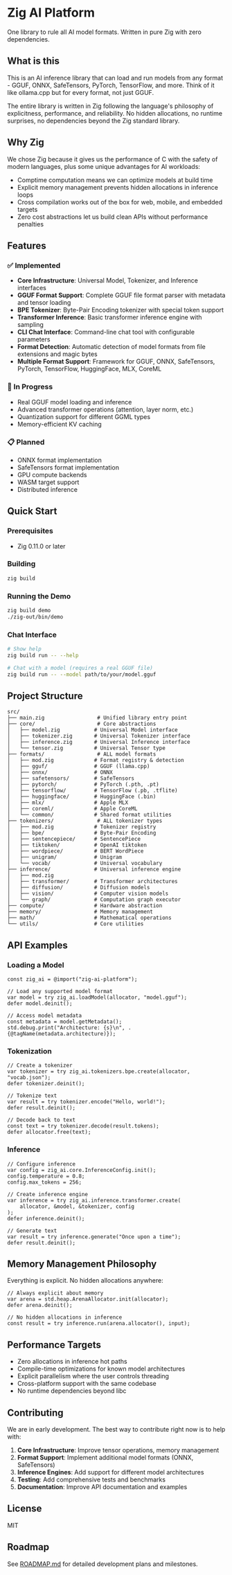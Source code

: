 # Zig AI Platform

One library to rule all AI model formats. Written in pure Zig with zero dependencies.

## What is this

This is an AI inference library that can load and run models from any format - GGUF, ONNX, SafeTensors, PyTorch, TensorFlow, and more. Think of it like ollama.cpp but for every format, not just GGUF.

The entire library is written in Zig following the language's philosophy of explicitness, performance, and reliability. No hidden allocations, no runtime surprises, no dependencies beyond the Zig standard library.

## Why Zig

We chose Zig because it gives us the performance of C with the safety of modern languages, plus some unique advantages for AI workloads:

- Comptime computation means we can optimize models at build time
- Explicit memory management prevents hidden allocations in inference loops  
- Cross compilation works out of the box for web, mobile, and embedded targets
- Zero cost abstractions let us build clean APIs without performance penalties

## Features

### ✅ Implemented
- **Core Infrastructure**: Universal Model, Tokenizer, and Inference interfaces
- **GGUF Format Support**: Complete GGUF file format parser with metadata and tensor loading
- **BPE Tokenizer**: Byte-Pair Encoding tokenizer with special token support
- **Transformer Inference**: Basic transformer inference engine with sampling
- **CLI Chat Interface**: Command-line chat tool with configurable parameters
- **Format Detection**: Automatic detection of model formats from file extensions and magic bytes
- **Multiple Format Support**: Framework for GGUF, ONNX, SafeTensors, PyTorch, TensorFlow, HuggingFace, MLX, CoreML

### 🚧 In Progress
- Real GGUF model loading and inference
- Advanced transformer operations (attention, layer norm, etc.)
- Quantization support for different GGML types
- Memory-efficient KV caching

### 📋 Planned
- ONNX format implementation
- SafeTensors format implementation
- GPU compute backends
- WASM target support
- Distributed inference

## Quick Start

### Prerequisites
- Zig 0.11.0 or later

### Building
```bash
zig build
```

### Running the Demo
```bash
zig build demo
./zig-out/bin/demo
```

### Chat Interface
```bash
# Show help
zig build run -- --help

# Chat with a model (requires a real GGUF file)
zig build run -- --model path/to/your/model.gguf
```

## Project Structure

```
src/
├── main.zig                 # Unified library entry point
├── core/                    # Core abstractions
│   ├── model.zig           # Universal Model interface
│   ├── tokenizer.zig       # Universal Tokenizer interface
│   ├── inference.zig       # Universal Inference interface
│   └── tensor.zig          # Universal Tensor type
├── formats/                 # ALL model formats
│   ├── mod.zig             # Format registry & detection
│   ├── gguf/               # GGUF (llama.cpp)
│   ├── onnx/               # ONNX
│   ├── safetensors/        # SafeTensors
│   ├── pytorch/            # PyTorch (.pth, .pt)
│   ├── tensorflow/         # TensorFlow (.pb, .tflite)
│   ├── huggingface/        # HuggingFace (.bin)
│   ├── mlx/                # Apple MLX
│   ├── coreml/             # Apple CoreML
│   └── common/             # Shared format utilities
├── tokenizers/              # ALL tokenizer types
│   ├── mod.zig             # Tokenizer registry
│   ├── bpe/                # Byte-Pair Encoding
│   ├── sentencepiece/      # SentencePiece
│   ├── tiktoken/           # OpenAI tiktoken
│   ├── wordpiece/          # BERT WordPiece
│   ├── unigram/            # Unigram
│   └── vocab/              # Universal vocabulary
├── inference/              # Universal inference engine
│   ├── mod.zig
│   ├── transformer/        # Transformer architectures
│   ├── diffusion/          # Diffusion models
│   ├── vision/             # Computer vision models
│   └── graph/              # Computation graph executor
├── compute/                # Hardware abstraction
├── memory/                 # Memory management
├── math/                   # Mathematical operations
└── utils/                  # Core utilities
```

## API Examples

### Loading a Model
```zig
const zig_ai = @import("zig-ai-platform");

// Load any supported model format
var model = try zig_ai.loadModel(allocator, "model.gguf");
defer model.deinit();

// Access model metadata
const metadata = model.getMetadata();
std.debug.print("Architecture: {s}\n", .{@tagName(metadata.architecture)});
```

### Tokenization
```zig
// Create a tokenizer
var tokenizer = try zig_ai.tokenizers.bpe.create(allocator, "vocab.json");
defer tokenizer.deinit();

// Tokenize text
var result = try tokenizer.encode("Hello, world!");
defer result.deinit();

// Decode back to text
const text = try tokenizer.decode(result.tokens);
defer allocator.free(text);
```

### Inference
```zig
// Configure inference
var config = zig_ai.core.InferenceConfig.init();
config.temperature = 0.8;
config.max_tokens = 256;

// Create inference engine
var inference = try zig_ai.inference.transformer.create(
    allocator, &model, &tokenizer, config
);
defer inference.deinit();

// Generate text
var result = try inference.generate("Once upon a time");
defer result.deinit();
```

## Memory Management Philosophy

Everything is explicit. No hidden allocations anywhere:

```zig
// Always explicit about memory
var arena = std.heap.ArenaAllocator.init(allocator);
defer arena.deinit();

// No hidden allocations in inference
const result = try inference.run(arena.allocator(), input);
```

## Performance Targets

- Zero allocations in inference hot paths
- Compile-time optimizations for known model architectures  
- Explicit parallelism where the user controls threading
- Cross-platform support with the same codebase
- No runtime dependencies beyond libc

## Contributing

We are in early development. The best way to contribute right now is to help with:

1. **Core Infrastructure**: Improve tensor operations, memory management
2. **Format Support**: Implement additional model formats (ONNX, SafeTensors)
3. **Inference Engines**: Add support for different model architectures
4. **Testing**: Add comprehensive tests and benchmarks
5. **Documentation**: Improve API documentation and examples

## License

MIT

## Roadmap

See [ROADMAP.md](ROADMAP.md) for detailed development plans and milestones.
